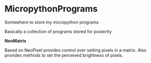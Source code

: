 # MicropythonPrograms
Somewhere to store my micropython programs

Basically a collection of programs stored for posterity

**NeoMatrix**

Based on NeoPixel provides control over setting pixels in a matrix. Also provides methods to set the perceived brightness of pixels.
